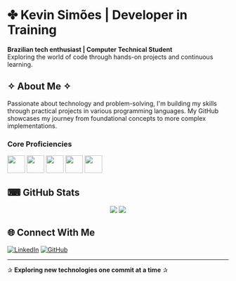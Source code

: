 # ✤ Kevin Simões | Developer in Training

**Brazilian tech enthusiast | Computer Technical Student**  
Exploring the world of code through hands-on projects and continuous learning.  

## ✧ About Me ✧

Passionate about technology and problem-solving, I'm building my skills through practical projects in various programming languages. My GitHub showcases my journey from foundational concepts to more complex implementations.

### Core Proficiencies

<img src="https://cdn.jsdelivr.net/gh/devicons/devicon@latest/icons/html5/html5-plain-wordmark.svg"  width="40" height="40" />
<img src="https://cdn.jsdelivr.net/gh/devicons/devicon@latest/icons/css3/css3-plain-wordmark.svg"  width="40" height="40" /> 
<img src="https://cdn.jsdelivr.net/gh/devicons/devicon@latest/icons/javascript/javascript-plain.svg"  width="40" height="40" />
<img src="https://cdn.jsdelivr.net/gh/devicons/devicon@latest/icons/react/react-original-wordmark.svg"  width="40" height="40"/>
<img src="https://cdn.jsdelivr.net/gh/devicons/devicon@latest/icons/mysql/mysql-plain-wordmark.svg"  width="40" height="40" />
          

## ⌨ GitHub Stats

<p align="center">
  <img src="https://github-readme-stats.vercel.app/api?username=kevin-simoes&show_icons=true&theme=algolia&hide_border=true">
  <img src="https://github-readme-stats.vercel.app/api/top-langs/?username=kevin-simoes&layout=compact&theme=algolia&hide_border=true">
</p>

## 🌐 Connect With Me

[![LinkedIn](https://img.shields.io/badge/LinkedIn-0077B5?style=for-the-badge&logo=linkedin&logoColor=white)](https://www.linkedin.com/in/kevin-sim%C3%B5es-362750350/)
[![GitHub](https://img.shields.io/badge/GitHub-181717?style=for-the-badge&logo=github&logoColor=white)](https://github.com/yourusername)

---

✰ **Exploring new technologies one commit at a time** ✰
